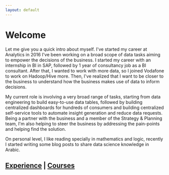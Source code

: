 ```yaml
---
layout: default
---
```

<meta name="google-site-verification" content="crP4SiI6sEndxeerV0BcXU1vqPQsLrVDUas6wRFxLjI" />

# Welcome
Let me give you a quick intro about myself. I've started my career at Analytics in 2016 I've been working on a broad scope of data tasks aiming to empower the decisions of the business. I started my career with an internship in BI in SAP, followed by 1 year of consultancy job as a BI consultant. After that, I wanted to work with more data, so I joined Vodafone to work on Hadoop/Hive more. Then, I've realized that I want to be closer to the business to understand how the business makes use of data to inform decisions.

My current role is involving a very broad range of tasks, starting from data engineering to build easy-to-use data tables,  followed by building centralized dashboards for hundreds of consumers and building centralized self-service tools to automate insight generation and reduce data requests. Being a partner with the business and a member of the Strategy & Planning team, I'm also helping to steer the business by addressing the pain-points and helping find the solution.


On personal level, I like reading specially in mathematics and logic, recently I started writing some blog posts to share data science knowledge in Arabic.

## [Experience](./experience.html)  |   [Courses](./courses.html)


